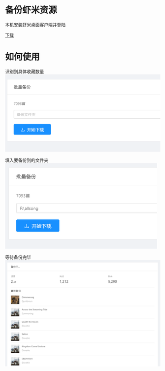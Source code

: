 # 备份虾米资源
本机安装虾米桌面客户端并登陆

[下载](https://github.com/xiami2021/backup/raw/main/dist/backup-0.0.1.exe)

# 如何使用
识别到具体收藏数量
![first](first.png)

填入要备份到的文件夹
![second](second.png)

等待备份完毕
![wait](wait.png)
